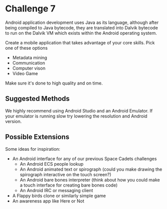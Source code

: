 # Challenge 7

Android application development uses Java as its language, although after being compiled to Java
bytecode, they are translated into Dalvik bytecode to run on the Dalvik VM which exists within the
Android operating system.

Create a mobile application that takes advantage of your core skills. Pick one of these options

- Metadata mining
- Communication
- Computer vison
- Video Game

Make sure it's done to high quality and on time.

## Suggested Methods

We highly recommend using Android Studio and an Android Emulator. If your emulator is running slow
try lowering the resolution and Android version.

## Possible Extensions

Some ideas for inspiration:

- An Android interface for any of our previous Space Cadets challenges
    - An Android ECS people lookup
    - An Android animated text or spirograph (could you make drawing the spirograph interactive on
      the touch screen?)
    - An Android bare bones interpreter (think about how you could make a touch interface for
      creating bare bones code)
    - An Android IRC or messaging client
- A Flappy birds clone or similarly simple game
- An awareness app like Here or Not